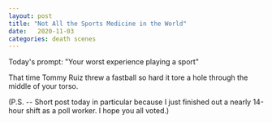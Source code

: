 ```yaml
---
layout: post
title: "Not All the Sports Medicine in the World"
date:   2020-11-03
categories: death scenes
---
```

Today's prompt: "Your worst experience playing a sport"

That time Tommy Ruiz threw a fastball so hard it tore a hole through the middle of your torso.

(P.S. -- Short post today in particular because I just finished out a nearly 14-hour shift as a poll worker. I hope you all voted.)

